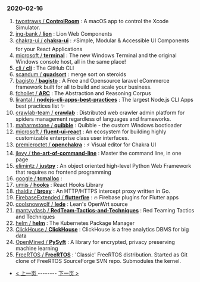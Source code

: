 ### 2020-02-16 
1. [
        twostraws /
**ControlRoom**](https://github.com/twostraws/ControlRoom) : A macOS app to control the Xcode Simulator.
1. [
        ing-bank /
**lion**](https://github.com/ing-bank/lion) : Lion Web Components
1. [
        chakra-ui /
**chakra-ui**](https://github.com/chakra-ui/chakra-ui) : ⚡️Simple, Modular & Accessible UI Components for your React Applications
1. [
        microsoft /
**terminal**](https://github.com/microsoft/terminal) : The new Windows Terminal and the original Windows console host, all in the same place!
1. [
        cli /
**cli**](https://github.com/cli/cli) : The GitHub CLI
1. [
        scandum /
**quadsort**](https://github.com/scandum/quadsort) : merge sort on steroids
1. [
        bagisto /
**bagisto**](https://github.com/bagisto/bagisto) : A Free and Opensource laravel eCommerce framework built for all to build and scale your business.
1. [
        fchollet /
**ARC**](https://github.com/fchollet/ARC) : The Abstraction and Reasoning Corpus
1. [
        lirantal /
**nodejs-cli-apps-best-practices**](https://github.com/lirantal/nodejs-cli-apps-best-practices) : The largest Node.js CLI Apps best practices list ✨
1. [
        crawlab-team /
**crawlab**](https://github.com/crawlab-team/crawlab) : Distributed web crawler admin platform for spiders management regardless of languages and frameworks.
1. [
        maharmstone /
**quibble**](https://github.com/maharmstone/quibble) : Quibble - the custom Windows bootloader
1. [
        microsoft /
**fluent-ui-react**](https://github.com/microsoft/fluent-ui-react) : An ecosystem for building highly customizable enterprise class user interfaces.
1. [
        premieroctet /
**openchakra**](https://github.com/premieroctet/openchakra) : ⚡️ Visual editor for Chakra UI
1. [
        jlevy /
**the-art-of-command-line**](https://github.com/jlevy/the-art-of-command-line) : Master the command line, in one page
1. [
        elimintz /
**justpy**](https://github.com/elimintz/justpy) : An object oriented high-level Python Web Framework that requires no frontend programming
1. [
        google /
**tcmalloc**](https://github.com/google/tcmalloc) : 
1. [
        umijs /
**hooks**](https://github.com/umijs/hooks) : React Hooks Library
1. [
        rhaidiz /
**broxy**](https://github.com/rhaidiz/broxy) : An HTTP/HTTPS intercept proxy written in Go.
1. [
        FirebaseExtended /
**flutterfire**](https://github.com/FirebaseExtended/flutterfire) : 🔥 Firebase plugins for Flutter apps
1. [
        coolsnowwolf /
**lede**](https://github.com/coolsnowwolf/lede) : Lean's OpenWrt source
1. [
        mantvydasb /
**RedTeam-Tactics-and-Techniques**](https://github.com/mantvydasb/RedTeam-Tactics-and-Techniques) : Red Teaming Tactics and Techniques
1. [
        helm /
**helm**](https://github.com/helm/helm) : The Kubernetes Package Manager
1. [
        ClickHouse /
**ClickHouse**](https://github.com/ClickHouse/ClickHouse) : ClickHouse is a free analytics DBMS for big data
1. [
        OpenMined /
**PySyft**](https://github.com/OpenMined/PySyft) : A library for encrypted, privacy preserving machine learning
1. [
        FreeRTOS /
**FreeRTOS**](https://github.com/FreeRTOS/FreeRTOS) : 'Classic' FreeRTOS distribution. Started as Git clone of FreeRTOS SourceForge SVN repo. Submodules the kernel. 

- [ < 上一页 ](https://github.com/able8/github-trending-daily-record/blob/master/2020-02-15.md) -------- [ 下一页 > ](https://github.com/able8/github-trending-daily-record/blob/master/2020-02-17.md)